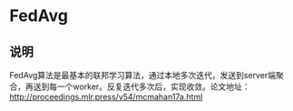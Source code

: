 # FedAvg

## 说明

FedAvg算法是最基本的联邦学习算法，通过本地多次迭代，发送到server端聚合，再送到每一个worker。反复迭代多次后，实现收敛。论文地址：http://proceedings.mlr.press/v54/mcmahan17a.html



